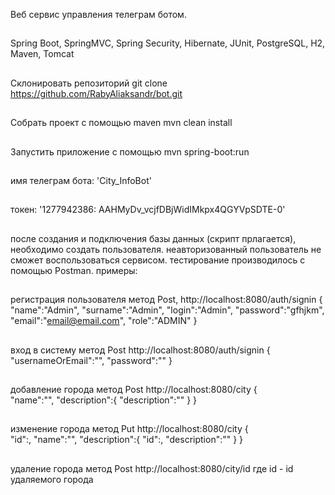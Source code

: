 Веб сервис управления телеграм ботом.
##
Spring Boot, SpringMVC, Spring Security, Hibernate, JUnit, PostgreSQL, H2, Maven, Tomcat
##
Склонировать репозиторий git clone https://github.com/RabyAliaksandr/bot.git
##
Собрать проект с помощью maven mvn clean install
##
Запустить приложение с помощью mvn spring-boot:run
##
имя телеграм бота: 'City_InfoBot'
##
токен: '1277942386: AAHMyDv_vcjfDBjWidIMkpx4QGYVpSDTE-0'
##
после создания и подключения базы данных (скрипт прлагается), необходимо создать пользователя.
неавторизованный пользователь не сможет воспользоваться сервисом.
тестирование производилось с помощью Postman.
примеры:
##
регистрация пользователя
метод Post, http://localhost:8080/auth/signin
{   
    "name":"Admin",
    "surname":"Admin",
    "login":"Admin",
    "password":"gfhjkm",
    "email":"email@email.com",
    "role":"ADMIN"
}
##
вход в систему
метод Post http://localhost:8080/auth/signin
{   
    "usernameOrEmail":"",
    "password":""
}

##
добавление города
метод Post http://localhost:8080/city
{   
    "name":"",
    "description":{
        "description":""
    }
}

##
изменение города
метод Put
http://localhost:8080/city
{   
    "id":,
    "name":"",
    "description":{
        "id":,
        "description":""
    }
}
##
удаление города
метод Post
http://localhost:8080/city/id
где id - id удаляемого города